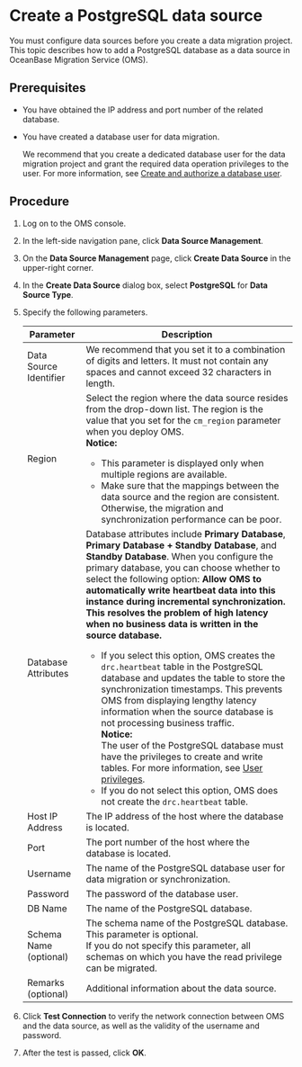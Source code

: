# Create a PostgreSQL data source

You must configure data sources before you create a data migration project. This topic describes how to add a PostgreSQL database as a data source in OceanBase Migration Service (OMS).

## Prerequisites

* You have obtained the IP address and port number of the related database.

* You have created a database user for data migration.

   We recommend that you create a dedicated database user for the data migration project and grant the required data operation privileges to the user. For more information, see [Create and authorize a database user](../3.create-a-database-user.md).

## Procedure

1. Log on to the OMS console.

2. In the left-side navigation pane, click **Data Source Management**.

3. On the **Data Source Management** page, click **Create Data Source** in the upper-right corner.

4. In the **Create Data Source** dialog box, select **PostgreSQL** for **Data Source Type**.

5. Specify the following parameters.

   | **Parameter** | **Description** |
   |-------------|----------------------------------------------------------------------------------------------------------------------------------------------------------------------------------------------------------------------------------------------------------------------------------------------------------------------------------------------------------|
   | Data Source Identifier | We recommend that you set it to a combination of digits and letters. It must not contain any spaces and cannot exceed 32 characters in length.  |
   | Region | Select the region where the data source resides from the drop-down list. The region is the value that you set for the `cm_region` parameter when you deploy OMS.<br>  **Notice:**  <ul><li> This parameter is displayed only when multiple regions are available.    <li>Make sure that the mappings between the data source and the region are consistent. Otherwise, the migration and synchronization performance can be poor.     </ul> |
   | Database Attributes | Database attributes include **Primary Database**, **Primary Database + Standby Database**, and **Standby Database**.  When you configure the primary database, you can choose whether to select the following option: **Allow OMS to automatically write heartbeat data into this instance during incremental synchronization. This resolves the problem of high latency when no business data is written in the source database.**  <ul><li> If you select this option, OMS creates the `drc.heartbeat` table in the PostgreSQL database and updates the table to store the synchronization timestamps. This prevents OMS from displaying lengthy latency information when the source database is not processing business traffic.<br>  **Notice:** <br>The user of the PostgreSQL database must have the privileges to create and write tables. For more information, see [User privileges](../4.user-privileges.md).    <li> If you do not select this option, OMS does not create the `drc.heartbeat` table.  |
   | Host IP Address | The IP address of the host where the database is located.  |
   | Port | The port number of the host where the database is located.  |
   | Username | The name of the PostgreSQL database user for data migration or synchronization.  |
   | Password | The password of the database user.  |
   | DB Name | The name of the PostgreSQL database.  |
   | Schema Name (optional) | The schema name of the PostgreSQL database. This parameter is optional. <br>If you do not specify this parameter, all schemas on which you have the read privilege can be migrated.  |
   | Remarks (optional) | Additional information about the data source.  |

6. Click **Test Connection** to verify the network connection between OMS and the data source, as well as the validity of the username and password.

7. After the test is passed, click **OK**.
